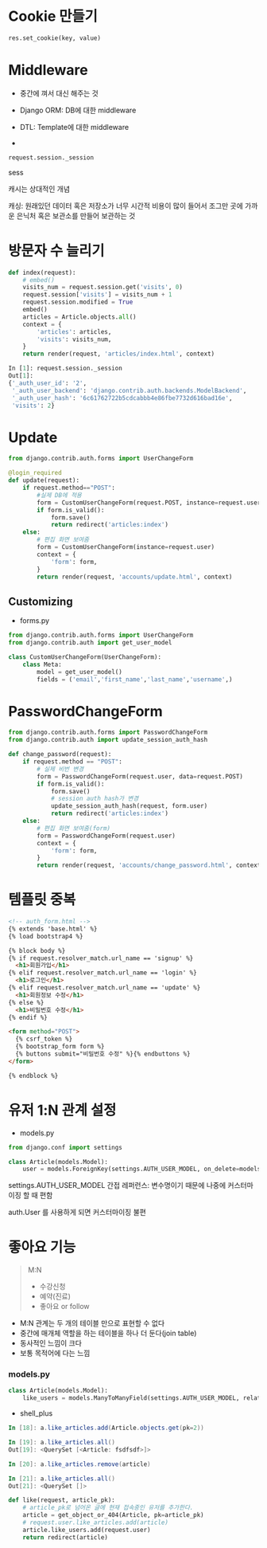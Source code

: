 # Cookie 만들기

```python
res.set_cookie(key, value)
```



# Middleware

* 중간에 껴서 대신 해주는 것

* Django ORM: DB에 대한 middleware
* DTL: Template에 대한 middleware
* 

`request.session._session`

sess

캐시는 상대적인 개념

캐싱: 원래있던 데이터 혹은 저장소가 너무 시간적 비용이 많이 들어서 조그만 곳에 가까운 은닉처 혹은 보관소를 만들어 보관하는 것



# 방문자 수 늘리기

```python
def index(request):
    # embed()
    visits_num = request.session.get('visits', 0)
    request.session['visits'] = visits_num + 1
    request.session.modified = True
    embed()
    articles = Article.objects.all()
    context = {
        'articles': articles,
        'visits': visits_num,
    }
    return render(request, 'articles/index.html', context)
```

```python
In [1]: request.session._session
Out[1]:
{'_auth_user_id': '2',
 '_auth_user_backend': 'django.contrib.auth.backends.ModelBackend',
 '_auth_user_hash': '6c61762722b5cdcabbb4e86fbe7732d616bad16e',
 'visits': 2}
```



# Update

```python
from django.contrib.auth.forms import UserChangeForm
```

```python
@login_required
def update(request):
    if request.method=="POST":
        #실제 DB에 적용
        form = CustomUserChangeForm(request.POST, instance=request.user)
        if form.is_valid():
            form.save()
            return redirect('articles:index')
    else:
        # 편집 화면 보여줌
        form = CustomUserChangeForm(instance=request.user)
        context = {
            'form': form,
        }
        return render(request, 'accounts/update.html', context)
```



## Customizing

* forms.py

```python
from django.contrib.auth.forms import UserChangeForm
from django.contrib.auth import get_user_model
```

```python
class CustomUserChangeForm(UserChangeForm):
    class Meta:
        model = get_user_model()
        fields = ('email','first_name','last_name','username',)
```



# PasswordChangeForm

```python
from django.contrib.auth.forms import PasswordChangeForm
from django.contrib.auth import update_session_auth_hash
```

```python
def change_password(request):
    if request.method == "POST":
        # 실제 비번 변경
        form = PasswordChangeForm(request.user, data=request.POST)
        if form.is_valid():
            form.save()
            # session auth hash가 변경
            update_session_auth_hash(request, form.user)
            return redirect('articles:index')
    else:
        # 편집 화면 보여줌(form)
        form = PasswordChangeForm(request.user)
        context = {
            'form': form,
        }
        return render(request, 'accounts/change_password.html', context)
```



# 템플릿 중복

```html
<!-- auth_form.html -->
{% extends 'base.html' %}
{% load bootstrap4 %}

{% block body %}
{% if request.resolver_match.url_name == 'signup' %}
  <h1>회원가입</h1>
{% elif request.resolver_match.url_name == 'login' %}
  <h1>로그인</h1>
{% elif request.resolver_match.url_name == 'update' %}
  <h1>회원정보 수정</h1>
{% else %}
  <h1>비밀번호 수정</h1>
{% endif %}

<form method="POST">
  {% csrf_token %}
  {% bootstrap_form form %}
  {% buttons submit="비밀번호 수정" %}{% endbuttons %}
</form>

{% endblock %}
```



# 유저 1:N 관계 설정

* models.py

```python
from django.conf import settings
```

```python
class Article(models.Model):
    user = models.ForeignKey(settings.AUTH_USER_MODEL, on_delete=models.CASCADE)
```

settings.AUTH_USER_MODEL 간접 레퍼런스: 변수명이기 때문에 나중에 커스터마이징 할 때 편함

auth.User 를 사용하게 되면 커스터마이징 불편



# 좋아요 기능

> M:N
>
> - 수강신청
> - 예약(진료)
> - 좋아요 or follow

* M:N 관계는 두 개의 테이블 만으로 표현할 수 없다
* 중간에 매개체 역할을 하는 테이블을 하나 더 둔다(join table)
* 동사적인 느낌이 크다
* 보통 목적어에 다는 느낌

### models.py

```python
class Article(models.Model):
    like_users = models.ManyToManyField(settings.AUTH_USER_MODEL, related_name='like_articles',blank=True)
```

* shell_plus

```powershell
In [18]: a.like_articles.add(Article.objects.get(pk=2))

In [19]: a.like_articles.all()
Out[19]: <QuerySet [<Article: fsdfsdf>]>

In [20]: a.like_articles.remove(article)

In [21]: a.like_articles.all()
Out[21]: <QuerySet []>
```

```python
def like(request, article_pk):
    # article_pk로 넘어온 글에 현재 접속중인 유저를 추가한다.
    article = get_object_or_404(Article, pk=article_pk)
    # request.user.like_articles.add(article)
    article.like_users.add(request.user)
    return redirect(article)
```

